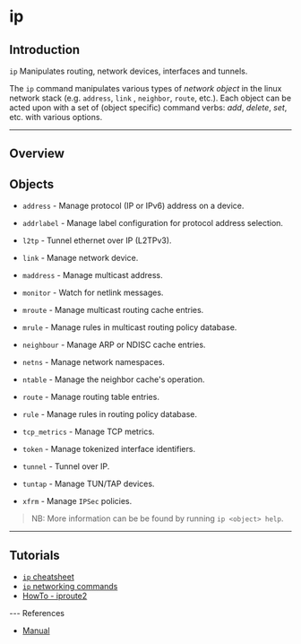 # ip

## Introduction

`ip` Manipulates routing, network devices, interfaces and tunnels.

The `ip` command manipulates various types of _network object_ in the linux network stack (e.g. `address`, `link` , `neighbor`, `route`, etc.). Each object can be acted upon with a set of (object specific) command verbs: _add_, _delete_, _set_, etc. with various options.

---

## Overview

## Objects

* `address` - Manage protocol (IP or IPv6) address on a device.

* `addrlabel` - Manage label configuration for protocol address selection.

* `l2tp` - Tunnel ethernet over IP (L2TPv3).

* `link` - Manage network device.

* `maddress` - Manage multicast address.

* `monitor` - Watch for netlink messages.

* `mroute` - Manage multicast routing cache entries.

* `mrule`  - Manage rules in multicast routing policy database.

* `neighbour` - Manage ARP or NDISC cache entries.

* `netns`  - Manage network namespaces.

* `ntable` - Manage the neighbor cache's operation.

* `route`  - Manage routing table entries.

* `rule`   - Manage rules in routing policy database.

* `tcp_metrics` - Manage TCP metrics.

* `token`  - Manage tokenized interface identifiers.

* `tunnel` - Tunnel over IP.

* `tuntap` - Manage TUN/TAP devices.

* `xfrm` - Manage `IPSec` policies.


> NB: More information can be be found by running `ip <object> help`.

---

## Tutorials

* [`ip` cheatsheet](https://access.redhat.com/sites/default/files/attachments/rh_ip_command_cheatsheet_1214_jcs_print.pdf)
* [`ip` networking commands](https://www.zframez.com/tutorials/linux-networking-commands.html)
* [HowTo - iproute2](http://www.policyrouting.org/iproute2.doc.html)

--- References

* [Manual](http://linux-ip.net/gl/ip-cref/ip-cref-node19.html)

